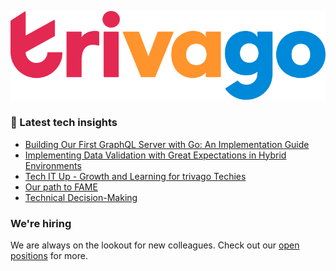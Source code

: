 ![trivago logo](/images/logo-trivago.png)

### 📝 Latest tech insights

<!-- BLOG-POST-LIST:START -->
- [Building Our First GraphQL Server with Go: An Implementation Guide](https://tech.trivago.com/post/2023-05-17-building-our-first-graphql-server-with-go-an-implementation-guide/)
- [Implementing Data Validation with Great Expectations in Hybrid Environments](https://tech.trivago.com/post/2023-04-25-implementing-data-validation-with-great-expectations-in-hybrid-environments/)
- [Tech IT Up - Growth and Learning for trivago Techies](https://tech.trivago.com/post/2023-03-23-trivago-tech-conference-2022/)
- [Our path to FAME](https://tech.trivago.com/post/2023-03-07-our-path-to-fame/)
- [Technical Decision-Making](https://tech.trivago.com/post/2023-02-22-technical-decision-making/)
<!-- BLOG-POST-LIST:END -->

### We're hiring

We are always on the lookout for new colleagues.
Check out our [open positions](https://company.trivago.com/open-positions/?gh_src=5d4685202) for more.

<!--

**Here are some ideas to get you started:**

🙋‍♀️ A short introduction - what is your organization all about?
🌈 Contribution guidelines - how can the community get involved?
👩‍💻 Useful resources - where can the community find your docs? Is there anything else the community should know?
🍿 Fun facts - what does your team eat for breakfast?
🧙 Remember, you can do mighty things with the power of [Markdown](https://guides.github.com/features/mastering-markdown/)
-->
